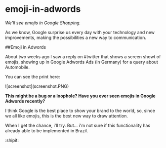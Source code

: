 # emoji-in-adwords
*We'll see emojis in Google Shopping.*

As we know, Google surprise us every day with your technology and new improvements, making the possibilities a new way to communication.

##Emoji in Adwords

About two weeks ago I saw a reply on #twitter that shows a screen showt of emojis, showing up in Google Adwords Ads (in Germany) for a query about Automobile. 
<p>You can see the print here:</p>
![screenshot](screenshot.PNG)

**This might be a bug or a loophole? Have you ever seen emojis in Google Adwords recently?**

I think Google is the best place to show your brand to the world, so, since we all like emojis, this is the best new way to draw attention.
<p>When I get the chance, i'll try. But... i'm not sure if this functionality has already able to be implemented in Brazil.</p>

:shipit:


